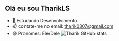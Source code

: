 ## Olá eu sou TharikLS
- 🌱 Estudando Desenvolvimento 
- 📫 contate-me no email: tharik0307@gmail.com
- 😄 Pronomes: Ele/Dele
![Tharik GitHub stats](https://github-readme-stats.vercel.app/api?username=TharikLS&show_icons=true&theme=radical)
